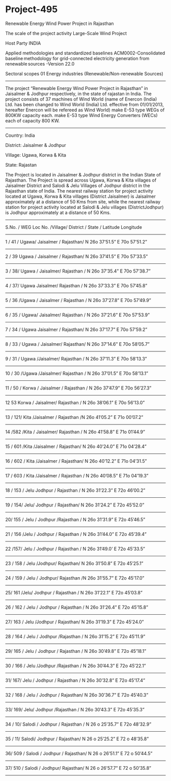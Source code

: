 # Project-495
Renewable Energy Wind Power Project in Rajasthan

The scale of the project activity  Large-Scale Wind Project 

Host Party  INDIA 

Applied methodologies and standardized baselines  ACM0002-Consolidated baseline methodology for 
grid-connected electricity generation from 
renewable sources -Version 22.0 

Sectoral scopes  01 Energy industries (Renewable/Non-renewable 
Sources) 
____________
The project  “Renewable Energy Wind Power Project in Rajasthan” in Jaisalmer & Jodhpur 
respectively, in the state of rajastan in India. The project consists of 37 machines of Wind World 
(name of Enercon (India) Ltd. has been changed to Wind World (India) Ltd. effective from 
01/01/2013, hereafter Enercon will be refereed as Wind World) make E-53 type WEGs of 800KW 
capacity each. make E-53 type Wind Energy Converters (WECs) each of capacity 800 KW. 
___________
Country: India 

District: Jaisalmer & Jodhpur 

Village: Ugawa, Korwa & Kita 

State: Rajastan 
 
The Project is located in Jaisalmer & Jodhpur district in the Indian State of Rajasthan. The Project is 
spread across Ugawa, Korwa & Kita villages of Jaisalmer District and Salodi & Jelu Villages of 
Jodhpur district in the Rajasthan state of India. The nearest railway station for project activity 
located at Ugawa, Korwa & Kita villages (District Jaisalmer) is Jaisalmer approximately at a 
distance of 50 Kms from site, while the nearest railway station for project activity located at Salodi 
& Jelu villages (DistrictJodhpur) is Jodhpur approximately at a distance of 50 Kms.
____________
S.No. / WEG Loc No. /Village/ District / State / Latitude  Longitude  
_________
1 / 41 / Ugawa/  Jaisalmer / Rajasthan/  N 26o 37’51.5”  E 70o 57’51.2”  
___________
2 / 39  Ugawa / Jaisalmer / Rajasthan/  N 26o 37’41.5”  E 70o 57’33.5”  
________
3 / 38/  Ugawa / Jaisalmer/  Rajasthan / N 26o 37’35.4”  E 70o 57’38.7”  
_________
4 / 37/  Ugawa  Jaisalmer/  Rajasthan / N 26o 37’33.3”  E 70o 57’45.8”  
___________
5 / 36  /Ugawa / Jaisalmer / Rajasthan / N 26o 37’27.8”  E 70o 57’49.9”  
_________
6 / 35 / Ugawa/  Jaisalmer/  Rajasthan / N 26o 37’21.6”  E 70o 57’53.9”  
__________
7 / 34 / Ugawa  Jaisalmer / Rajasthan/  N 26o 37’17.7”  E 70o 57’59.2”  
__________
8 / 33 / Ugawa / Jaisalmer/  Rajasthan/  N 26o 37’14.6”  E 70o 58’05.7”  
____________
9 / 31 / Ugawa  /Jaisalmer/  Rajasthan / N 26o 37’11.3”  E 70o 58’13.3”  
__________
10 / 30  /Ugawa  /Jaisalmer/  Rajasthan / N 26o 37’01.5”  E 70o 58’13.1”  
____________
11 / 50 / Korwa / Jaisalmer / Rajasthan / N 26o 37’47.9”  E 70o 56’27.3”  
______________
12  53  Korwa / Jaisalmer/  Rajasthan / N 26o 38’06.1”  E 70o 56’13.0”  
_________
13 / 121/  Kita  /Jaisalmer / Rajasthan  /N 26o 41’05.2”  E 71o 00’07.2”  
___________
14  /582  /Kita / Jaisalmer/  Rajasthan / N 26o 41’58.8”  E 71o 01’44.9”  
__________
15 / 601  /Kita  /Jaisalmer / Rajasthan/  N 26o 40’24.0”  E 71o 04’28.4”  
____________
16 / 602 / Kita  /Jaisalmer / Rajasthan/  N 26o 40’12.2”  E 71o 04’31.5”  
____________
17 / 603 / Kita  /Jaisalmer / Rajasthan / N 26o 40’08.5”  E 71o 04’19.3”  
___________
18 / 153 / Jelu  Jodhpur / Rajasthan / N 26o 31’22.3”  E 72o 46’00.2”  
_________
19 / 154/  Jelu/  Jodhpur / Rajasthan/  N 26o 31’24.2”  E 72o 45’52.0”  
___________
20/  155 / Jelu / Jodhpur /Rajasthan / N 26o 31’31.9”  E 72o 45’46.5”  
___________
21 / 156  /Jelu / Jodhpur / Rajasthan / N 26o 31’44.0”  E 72o 45’39.4”  
_________
22  /157/  Jelu / Jodhpur / Rajasthan / N 26o 31’49.0’  E 72o 45’33.5”  
________
23 / 158 / Jelu  /Jodhpur/  Rajasthan/  N 26o 31’50.8”  E 72o 45’25.1”  
_______
24 / 159 / Jelu / Jodhpur/  Rajasthan  /N 26o 31’55.7”  E 72o 45’17.0”  
_________
25/  161  /Jelu/  Jodhpur / Rajasthan / N 26o 31’22.1”  E 72o 45’03.8”  
_________
26 / 162 / Jelu / Jodhpur / Rajasthan / N 26o 31’26.4”  E 72o 45’15.8”  
__________
27/  163 / Jelu  /Jodhpur / Rajasthan/  N 26o 31’19.3”  E 72o 45’24.0”  
__________
28 / 164 / Jelu / Jodhpur  /Rajasthan / N 26o 31’15.2”  E 72o 45’11.9”  
___________
29/  165 / Jelu / Jodhpur / Rajasthan / N 26o 30’49.8”  E 72o 45’18.1”  
_______
30 / 166 / Jelu  /Jodhpur  /Rajasthan / N 26o 30’44.3”  E 72o 45’22.1”  
__________
31/  167/  Jelu / Jodhpur / Rajasthan / N 26o 30’32.8”  E 72o 45’17.4”  
____________
32 / 168 / Jelu / Jodhpur / Rajasthan/  N 26o 30’36.7”  E 72o 45’40.3”  
__________
33/  169/  Jelu/  Jodhpur  /Rajasthan / N 26o 30’43.3”  E 72o 45’35.3”  
______________
34 / 10/  Salodi / Jodhpur / Rajasthan / N 26 o 25’35.7” E 72o 48’32.9”  
___________
35 / 11/  Salodi/  Jodhpur / Rajasthan/  N 26 o 25’25.2” E 72 o 48’35.8”  
__________
36/  509 / Salodi / Jodhpur / Rajasthan/  N 26 o 26’51.1” E 72 o 50’44.5”  
________
37/  510 / Salodi / Jodhpur/  Rajasthan/  N 26 o 26’57.7” E 72 o 50’35.8” 
___________
